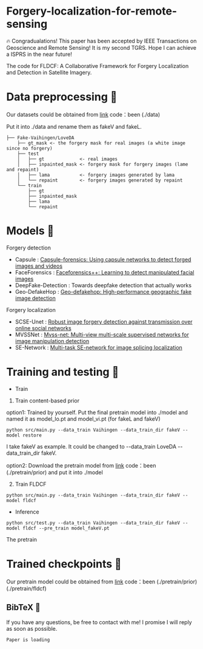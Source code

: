 # Forgery-localization-for-remote-sensing

🔥 Congradualations! This paper has been accepted by IEEE Transactions on Geoscience and Remote Sensing! It is my second TGRS. Hope I can achieve a ISPRS in the near future!

The code for FLDCF: A Collaborative Framework for Forgery Localization and Detection in Satellite Imagery.

# Data preprocessing 🔨

Our datasets could be obtained from [link](https://pan.baidu.com/s/1ugHYZEfaoGLHosa8whbGiA) code：been (./data)


Put it into ./data and rename them as fakeV and fakeL.

```
├── Fake-Vaihingen/LoveDA
    ├── gt_mask <- the forgery mask for real images (a white image since no forgery)
    ├── test
    │   ├── gt             <- real images
    │   ├── inpainted_mask <- forgery mask for forgery images (lame and repaint)
    │   ├── lama           <- forgery images generated by lama
    │   └── repaint        <- forgery images generated by repaint    
    └── train
        ├── gt             
        ├── inpainted_mask
        ├── lama 
        └── repaint  
```

# Models 📝

Forgery detection

* Capsule  : [Capsule-forensics: Using capsule networks to detect forged images and videos](https://ieeexplore.ieee.org/abstract/document/8682602)
* FaceForensics : [Faceforensics++: Learning to detect manipulated facial images](https://openaccess.thecvf.com/content_ICCV_2019/html/Rossler_FaceForensics_Learning_to_Detect_Manipulated_Facial_Images_ICCV_2019_paper.html)
* DeepFake-Detection : Towards deepfake detection that actually works
* Geo-DefakeHop : [Geo-defakehop: High-performance geographic fake image detection](https://arxiv.org/abs/2110.09795)

Forgery localization

* SCSE-Unet : [Robust image forgery detection against transmission over online social networks](https://ieeexplore.ieee.org/abstract/document/9686650/)
* MVSSNet : [Mvss-net: Multi-view multi-scale supervised networks for image manipulation detection](https://ieeexplore.ieee.org/abstract/document/9789576)
* SE-Network : [Multi-task SE-network for image splicing localization](https://ieeexplore.ieee.org/abstract/document/9591639)

# Training and testing 🚆

* Train

1. Train content-based prior

option1: Trained by yourself. Put the final pretrain model into ./model and named it as model_lo.pt and model_vi.pt (for fakeL and fakeV)

```
python src/main.py --data_train Vaihingen --data_train_dir fakeV --model restore
```
I take fakeV as example. It could be changed to --data_train LoveDA --data_train_dir fakeV.

option2: Download the pretrain model from [link](https://pan.baidu.com/s/1ugHYZEfaoGLHosa8whbGiA) code：been (./pretrain/prior) and put it into ./model

2. Train FLDCF

```
python src/main.py --data_train Vaihingen --data_train_dir fakeV --model fldcf
```

* Inference

```
python src/test.py --data_train Vaihingen --data_train_dir fakeV --model fldcf --pre_train model_fakeV.pt
```

The pretrain


# Trained checkpoints 💾

Our pretrain model could be obtained from [link](https://pan.baidu.com/s/1ugHYZEfaoGLHosa8whbGiA) code：been (./pretrain/prior) (./pretrain/fldcf)


## BibTeX 🙏

If you have any questions, be free to contact with me! I promise I will reply as soon as possible.
```
Paper is loading
```
